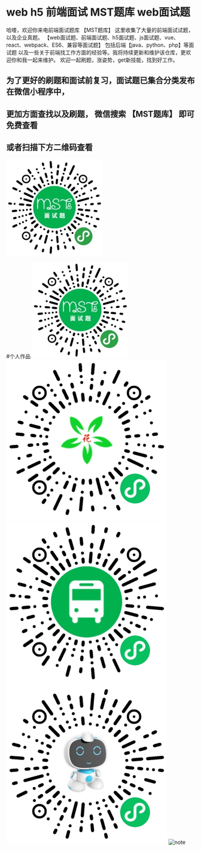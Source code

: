 # web h5 前端面试 MST题库 web面试题

 哈喽，欢迎你来电前端面试题库 【MST题库】 
 这里收集了大量的前端面试试题，以及企业真题。
 【web面试题、前端面试题、h5面试题、js面试题、vue、react、webpack、ES6、兼容等面试题】
 包括后端【java、python、php】等面试题
 以及一些关于前端找工作方面的经验等。我将持续更新和维护该仓库，更欢迎你和我一起来维护。
 欢迎一起刷题，涨姿势，get新技能，找到好工作。


## 为了更好的刷题和面试前复习，面试题已集合分类发布在微信小程序中，
## 更加方面查找以及刷题， 微信搜索  【MST题库】 即可免费查看
## 或者扫描下方二维码查看

![MST题库](https://github.com/l55776/web-MST/blob/master/img/mst.png)


#个人作品
![MST题库](./img/mst.png)
![花千铺](./img/1.jpg)
![地铁线路图](./img/2.jpg)
![识图灵](./img/3.jpg)
<img src="https://img-blog.csdnimg.cn/2020092109294725.png" width="250" alt="note"/>















